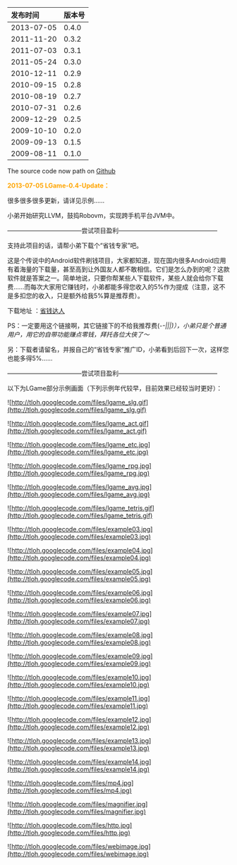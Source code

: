 | **发布时间** | **版本号** |
|:---------|:--------|
| 2013-07-05 | 0.4.0   |
| 2011-11-20 | 0.3.2   |
| 2011-07-03 | 0.3.1   |
| 2011-05-24 | 0.3.0   |
| 2010-12-11 | 0.2.9   |
| 2010-09-15 | 0.2.8   |
| 2010-08-19 | 0.2.7   |
| 2010-07-31 | 0.2.6   |
| 2009-12-29 | 0.2.5   |
| 2009-10-10 | 0.2.0   |
| 2009-09-13 | 0.1.5   |
| 2009-08-11 | 0.1.0   |

The source code now path on <a href='http://github.com/cping/lgame'>Github</a>

<font color='orange'>**2013-07-05 LGame-0.4-Update：</font>**

很多很多很多更新，请详见示例……

小弟开始研究LLVM，鼓捣Robovm，实现跨手机平台JVM中。

————————————尝试项目盈利————————————————

支持此项目的话，请帮小弟下载个“省钱专家”吧。

这是个传说中的Android软件刷钱项目，大家都知道，现在国内很多Android应用有着海量的下载量，甚至高到让外国友人都不敢相信。它们是怎么办到的呢？这款软件就是答案之一。简单地说，只要你帮某些人下载软件，某些人就会给你下载费……而每次大家用它赚钱时，小弟都能多得您收入的5%作为提成（注意，这不是多扣您的收入，只是额外给我5%算是推荐费）。

下载地址 ：<a href='http://m.uogoto.com/uU5DJ'>省钱达人</a>

PS：一定要用这个链接啊，其它链接下的不给我推荐费(-_-|||)），小弟只是个普通用户，用它的自带功能赚点零钱，拜托各位大侠了～_

另：下载者请留名，并报自己的“省钱专家”推广ID，小弟看到后回下一次，这样您也能多得5%……

————————————尝试项目盈利————————————————

以下为LGame部分示例画面（下列示例年代较早，目前效果已经较当时更好）：

![http://tloh.googlecode.com/files/lgame_slg.gif](http://tloh.googlecode.com/files/lgame_slg.gif)

![http://tloh.googlecode.com/files/lgame_act.gif](http://tloh.googlecode.com/files/lgame_act.gif)

![http://tloh.googlecode.com/files/lgame_etc.jpg](http://tloh.googlecode.com/files/lgame_etc.jpg)

![http://tloh.googlecode.com/files/lgame_rpg.jpg](http://tloh.googlecode.com/files/lgame_rpg.jpg)

![http://tloh.googlecode.com/files/lgame_avg.jpg](http://tloh.googlecode.com/files/lgame_avg.jpg)

![http://tloh.googlecode.com/files/lgame_tetris.gif](http://tloh.googlecode.com/files/lgame_tetris.gif)

![http://tloh.googlecode.com/files/example03.jpg](http://tloh.googlecode.com/files/example03.jpg)

![http://tloh.googlecode.com/files/example04.jpg](http://tloh.googlecode.com/files/example04.jpg)

![http://tloh.googlecode.com/files/example05.jpg](http://tloh.googlecode.com/files/example05.jpg)

![http://tloh.googlecode.com/files/example06.jpg](http://tloh.googlecode.com/files/example06.jpg)

![http://tloh.googlecode.com/files/example07.jpg](http://tloh.googlecode.com/files/example07.jpg)

![http://tloh.googlecode.com/files/example08.jpg](http://tloh.googlecode.com/files/example08.jpg)

![http://tloh.googlecode.com/files/example09.jpg](http://tloh.googlecode.com/files/example09.jpg)

![http://tloh.googlecode.com/files/example10.jpg](http://tloh.googlecode.com/files/example10.jpg)

![http://tloh.googlecode.com/files/example11.jpg](http://tloh.googlecode.com/files/example11.jpg)

![http://tloh.googlecode.com/files/example12.jpg](http://tloh.googlecode.com/files/example12.jpg)

![http://tloh.googlecode.com/files/example13.jpg](http://tloh.googlecode.com/files/example13.jpg)

![http://tloh.googlecode.com/files/example14.jpg](http://tloh.googlecode.com/files/example14.jpg)

![http://tloh.googlecode.com/files/mp4.jpg](http://tloh.googlecode.com/files/mp4.jpg)

![http://tloh.googlecode.com/files/magnifier.jpg](http://tloh.googlecode.com/files/magnifier.jpg)

![http://tloh.googlecode.com/files/http.jpg](http://tloh.googlecode.com/files/http.jpg)

![http://tloh.googlecode.com/files/webimage.jpg](http://tloh.googlecode.com/files/webimage.jpg)